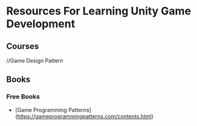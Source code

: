 # Resources For Learning Unity Game Development


## Courses

//Game Design Pattern

## Books

### Free Books

* [Game Programming Patterns] (https://gameprogrammingpatterns.com/contents.html)